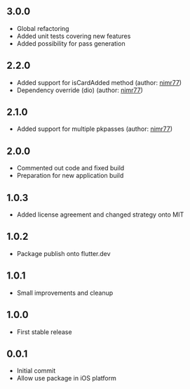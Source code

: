 ## 3.0.0
- Global refactoring
- Added unit tests covering new features
- Added possibility for pass generation

## 2.2.0
- Added support for isCardAdded method (author: [nimr77](https://github.com/WebEferen/flutter_wallet_card/issues?q=is%3Apr+author%3Animr77))
- Dependency override (dio) (author: [nimr77](https://github.com/WebEferen/flutter_wallet_card/issues?q=is%3Apr+author%3Animr77))

## 2.1.0
- Added support for multiple pkpasses (author: [nimr77](https://github.com/WebEferen/flutter_wallet_card/issues?q=is%3Apr+author%3Animr77))
## 2.0.0
- Commented out code and fixed build
- Preparation for new application build

## 1.0.3
- Added license agreement and changed strategy onto MIT

## 1.0.2
- Package publish onto flutter.dev

## 1.0.1
- Small improvements and cleanup

## 1.0.0
- First stable release

## 0.0.1
- Initial commit
- Allow use package in iOS platform
